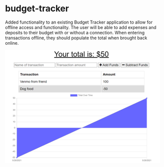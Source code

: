 # budget-tracker
Added functionality to an existing Budget Tracker application to allow for offline access and functionality.  The user will be able to add expenses and deposits to their budget with or without a connection. When entering transactions offline, they should populate the total when brought back online.



![alt text](screen-shot.jpg)